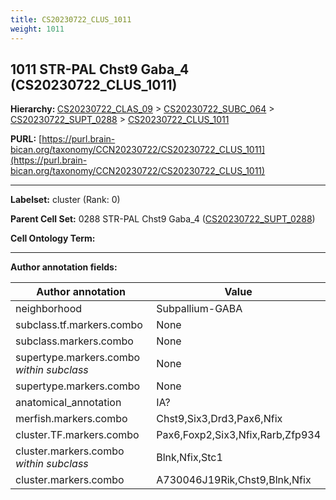 ```yaml
---
title: CS20230722_CLUS_1011
weight: 1011
---
```

## 1011 STR-PAL Chst9 Gaba_4 (CS20230722_CLUS_1011)
<b>Hierarchy: </b>
[CS20230722_CLAS_09](../CS20230722_CLAS_09) >
[CS20230722_SUBC_064](../CS20230722_SUBC_064) >
[CS20230722_SUPT_0288](../CS20230722_SUPT_0288) >
[CS20230722_CLUS_1011](../CS20230722_CLUS_1011)

**PURL:** [https://purl.brain-bican.org/taxonomy/CCN20230722/CS20230722_CLUS_1011](https://purl.brain-bican.org/taxonomy/CCN20230722/CS20230722_CLUS_1011)

---


**Labelset:** cluster (Rank: 0)

**Parent Cell Set:** 0288 STR-PAL Chst9 Gaba_4 ([CS20230722_SUPT_0288](../CS20230722_SUPT_0288))



**Cell Ontology Term:** 

[MARKER GENES.]: #


---

[TRANSFERRED ANNOTATIONS.]: #


[AUTHOR ANNOTATION FIELDS.]: #


**Author annotation fields:**

| Author annotation | Value |
|-------------------|-------|
|neighborhood|Subpallium-GABA|
|subclass.tf.markers.combo|None|
|subclass.markers.combo|None|
|supertype.markers.combo _within subclass_|None|
|supertype.markers.combo|None|
|anatomical_annotation|IA?|
|merfish.markers.combo|Chst9,Six3,Drd3,Pax6,Nfix|
|cluster.TF.markers.combo|Pax6,Foxp2,Six3,Nfix,Rarb,Zfp934|
|cluster.markers.combo _within subclass_|Blnk,Nfix,Stc1|
|cluster.markers.combo|A730046J19Rik,Chst9,Blnk,Nfix|

